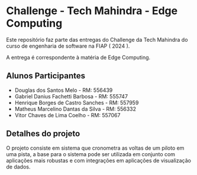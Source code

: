 # Challenge - Tech Mahindra - Edge Computing

Este repositório faz parte das entregas do Challenge da Tech Mahindra do curso de engenharia de software na FIAP ( 2024 ).

A entrega é correspondente à matéria de Edge Computing.

## Alunos Participantes

- Douglas dos Santos Melo - RM: 556439
- Gabriel Danius Fachetti Barbosa - RM: 555747
- Henrique Borges de Castro Sanches - RM: 557959
- Matheus Marcelino Dantas da Silva - RM: 556332
- Vitor Chaves de Lima Coelho - RM: 557067

## Detalhes do projeto

O projeto consiste em sistema que cronometra as voltas de um piloto em uma pista, a base para o sistema pode ser utilizada em conjunto com aplicações mais robustas e com integrações em aplicações de visualização de dados.
